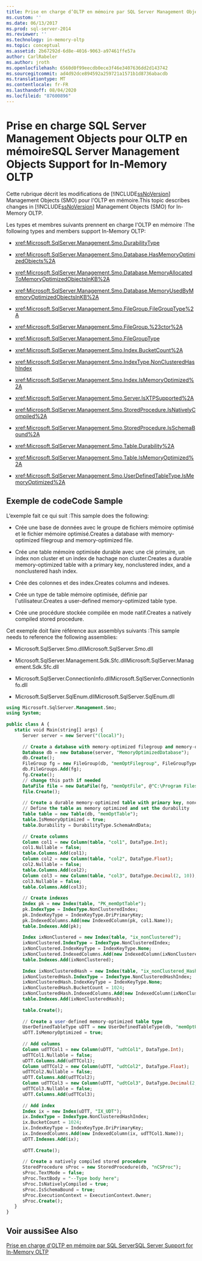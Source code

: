 ```yaml
---
title: Prise en charge d’OLTP en mémoire par SQL Server Management Objects | Microsoft Docs
ms.custom: ''
ms.date: 06/13/2017
ms.prod: sql-server-2014
ms.reviewer: ''
ms.technology: in-memory-oltp
ms.topic: conceptual
ms.assetid: 2b67292d-6d8e-4016-9063-a97461ffe57a
author: CarlRabeler
ms.author: jroth
ms.openlocfilehash: 6560d0f99eecdb0ece3f46e3407636dd2d143742
ms.sourcegitcommit: ad4d92dce894592a259721a1571b1d8736abacdb
ms.translationtype: MT
ms.contentlocale: fr-FR
ms.lasthandoff: 08/04/2020
ms.locfileid: "87600896"
---
```

# <a name="sql-server-management-objects-support-for-in-memory-oltp"></a><span data-ttu-id="a49c3-102">Prise en charge SQL Server Management Objects pour OLTP en mémoire</span><span class="sxs-lookup"><span data-stu-id="a49c3-102">SQL Server Management Objects Support for In-Memory OLTP</span></span>
  <span data-ttu-id="a49c3-103">Cette rubrique décrit les modifications de [!INCLUDE[ssNoVersion](../../includes/ssnoversion-md.md)] Management Objects (SMO) pour l'OLTP en mémoire.</span><span class="sxs-lookup"><span data-stu-id="a49c3-103">This topic describes changes in [!INCLUDE[ssNoVersion](../../includes/ssnoversion-md.md)] Management Objects (SMO) for In-Memory OLTP.</span></span>  
  
 <span data-ttu-id="a49c3-104">Les types et membres suivants prennent en charge l'OLTP en mémoire :</span><span class="sxs-lookup"><span data-stu-id="a49c3-104">The following types and members support In-Memory OLTP:</span></span>  
  
-   <xref:Microsoft.SqlServer.Management.Smo.DurabilityType>  
  
-   <xref:Microsoft.SqlServer.Management.Smo.Database.HasMemoryOptimizedObjects%2A>  
  
-   <xref:Microsoft.SqlServer.Management.Smo.Database.MemoryAllocatedToMemoryOptimizedObjectsInKB%2A>  
  
-   <xref:Microsoft.SqlServer.Management.Smo.Database.MemoryUsedByMemoryOptimizedObjectsInKB%2A>  
  
-   <xref:Microsoft.SqlServer.Management.Smo.FileGroup.FileGroupType%2A>  
  
-   <xref:Microsoft.SqlServer.Management.Smo.FileGroup.%23ctor%2A>  
  
-   <xref:Microsoft.SqlServer.Management.Smo.FileGroupType>  
  
-   <xref:Microsoft.SqlServer.Management.Smo.Index.BucketCount%2A>  
  
-   <xref:Microsoft.SqlServer.Management.Smo.IndexType.NonClusteredHashIndex>  
  
-   <xref:Microsoft.SqlServer.Management.Smo.Index.IsMemoryOptimized%2A>  
  
-   <xref:Microsoft.SqlServer.Management.Smo.Server.IsXTPSupported%2A>  
  
-   <xref:Microsoft.SqlServer.Management.Smo.StoredProcedure.IsNativelyCompiled%2A>  
  
-   <xref:Microsoft.SqlServer.Management.Smo.StoredProcedure.IsSchemaBound%2A>  
  
-   <xref:Microsoft.SqlServer.Management.Smo.Table.Durability%2A>  
  
-   <xref:Microsoft.SqlServer.Management.Smo.Table.IsMemoryOptimized%2A>  
  
-   <xref:Microsoft.SqlServer.Management.Smo.UserDefinedTableType.IsMemoryOptimized%2A>  
  
## <a name="code-sample"></a><span data-ttu-id="a49c3-105">Exemple de code</span><span class="sxs-lookup"><span data-stu-id="a49c3-105">Code Sample</span></span>  
 <span data-ttu-id="a49c3-106">L’exemple fait ce qui suit :</span><span class="sxs-lookup"><span data-stu-id="a49c3-106">This sample does the following:</span></span>  
  
-   <span data-ttu-id="a49c3-107">Crée une base de données avec le groupe de fichiers mémoire optimisé et le fichier mémoire optimisé.</span><span class="sxs-lookup"><span data-stu-id="a49c3-107">Creates a database with memory-optimized filegroup and memory-optimized file.</span></span>  
  
-   <span data-ttu-id="a49c3-108">Crée une table mémoire optimisée durable avec une clé primaire, un index non cluster et un index de hachage non cluster.</span><span class="sxs-lookup"><span data-stu-id="a49c3-108">Creates a durable memory-optimized table with a primary key, nonclustered index, and a nonclustered hash index.</span></span>  
  
-   <span data-ttu-id="a49c3-109">Crée des colonnes et des index.</span><span class="sxs-lookup"><span data-stu-id="a49c3-109">Creates columns and indexes.</span></span>  
  
-   <span data-ttu-id="a49c3-110">Crée un type de table mémoire optimisée, définie par l'utilisateur.</span><span class="sxs-lookup"><span data-stu-id="a49c3-110">Creates a user-defined memory-optimized table type.</span></span>  
  
-   <span data-ttu-id="a49c3-111">Crée une procédure stockée compilée en mode natif.</span><span class="sxs-lookup"><span data-stu-id="a49c3-111">Creates a natively compiled stored procedure.</span></span>  
  
 <span data-ttu-id="a49c3-112">Cet exemple doit faire référence aux assemblys suivants :</span><span class="sxs-lookup"><span data-stu-id="a49c3-112">This sample needs to reference the following assemblies:</span></span>  
  
-   <span data-ttu-id="a49c3-113">Microsoft.SqlServer.Smo.dll</span><span class="sxs-lookup"><span data-stu-id="a49c3-113">Microsoft.SqlServer.Smo.dll</span></span>  
  
-   <span data-ttu-id="a49c3-114">Microsoft.SqlServer.Management.Sdk.Sfc.dll</span><span class="sxs-lookup"><span data-stu-id="a49c3-114">Microsoft.SqlServer.Management.Sdk.Sfc.dll</span></span>  
  
-   <span data-ttu-id="a49c3-115">Microsoft.SqlServer.ConnectionInfo.dll</span><span class="sxs-lookup"><span data-stu-id="a49c3-115">Microsoft.SqlServer.ConnectionInfo.dll</span></span>  
  
-   <span data-ttu-id="a49c3-116">Microsoft.SqlServer.SqlEnum.dll</span><span class="sxs-lookup"><span data-stu-id="a49c3-116">Microsoft.SqlServer.SqlEnum.dll</span></span>  
  
```sql  
using Microsoft.SqlServer.Management.Smo;  
using System;  
  
public class A {  
   static void Main(string[] args) {  
      Server server = new Server("(local)");  
  
      // Create a database with memory-optimized filegroup and memory-optimized file  
      Database db = new Database(server, "MemoryOptimizedDatabase");  
      db.Create();  
      FileGroup fg = new FileGroup(db, "memOptFilegroup", FileGroupType.MemoryOptimizedDataFileGroup);  
      db.FileGroups.Add(fg);  
      fg.Create();  
      // change this path if needed  
      DataFile file = new DataFile(fg, "memOptFile", @"C:\Program Files\Microsoft SQL Server\MSSQL12.MSSQLSERVER\MSSQL\DATA\MSSQLmemOptFileName");  
      file.Create();  
  
      // Create a durable memory-optimized table with primary key, nonclustered index and nonclustered hash index  
      // Define the table as memory optimized and set the durability  
      Table table = new Table(db, "memOptTable");  
      table.IsMemoryOptimized = true;  
      table.Durability = DurabilityType.SchemaAndData;  
  
      // Create columns  
      Column col1 = new Column(table, "col1", DataType.Int);  
      col1.Nullable = false;  
      table.Columns.Add(col1);  
      Column col2 = new Column(table, "col2", DataType.Float);  
      col2.Nullable = false;  
      table.Columns.Add(col2);  
      Column col3 = new Column(table, "col3", DataType.Decimal(2, 10));  
      col3.Nullable = false;  
      table.Columns.Add(col3);  
  
      // Create indexes  
      Index pk = new Index(table, "PK_memOptTable");  
      pk.IndexType = IndexType.NonClusteredIndex;  
      pk.IndexKeyType = IndexKeyType.DriPrimaryKey;  
      pk.IndexedColumns.Add(new IndexedColumn(pk, col1.Name));  
      table.Indexes.Add(pk);  
  
      Index ixNonClustered = new Index(table, "ix_nonClustered");  
      ixNonClustered.IndexType = IndexType.NonClusteredIndex;  
      ixNonClustered.IndexKeyType = IndexKeyType.None;  
      ixNonClustered.IndexedColumns.Add(new IndexedColumn(ixNonClustered, col2.Name));  
      table.Indexes.Add(ixNonClustered);  
  
      Index ixNonClusteredHash = new Index(table, "ix_nonClustered_Hash");  
      ixNonClusteredHash.IndexType = IndexType.NonClusteredHashIndex;  
      ixNonClusteredHash.IndexKeyType = IndexKeyType.None;  
      ixNonClusteredHash.BucketCount = 1024;  
      ixNonClusteredHash.IndexedColumns.Add(new IndexedColumn(ixNonClusteredHash, col3.Name));  
      table.Indexes.Add(ixNonClusteredHash);  
  
      table.Create();  
  
      // Create a user-defined memory-optimized table type  
      UserDefinedTableType uDTT = new UserDefinedTableType(db, "memOptUDTT");  
      uDTT.IsMemoryOptimized = true;  
  
      // Add columns  
      Column udTTCol1 = new Column(uDTT, "udtCol1", DataType.Int);  
      udTTCol1.Nullable = false;  
      uDTT.Columns.Add(udTTCol1);  
      Column udTTCol2 = new Column(uDTT, "udtCol2", DataType.Float);  
      udTTCol2.Nullable = false;  
      uDTT.Columns.Add(udTTCol2);  
      Column udTTCol3 = new Column(uDTT, "udtCol3", DataType.Decimal(2, 10));  
      udTTCol3.Nullable = false;  
      uDTT.Columns.Add(udTTCol3);  
  
      // Add index  
      Index ix = new Index(uDTT, "IX_UDT");  
      ix.IndexType = IndexType.NonClusteredHashIndex;  
      ix.BucketCount = 1024;  
      ix.IndexKeyType = IndexKeyType.DriPrimaryKey;  
      ix.IndexedColumns.Add(new IndexedColumn(ix, udTTCol1.Name));  
      uDTT.Indexes.Add(ix);  
  
      uDTT.Create();  
  
      // Create a natively compiled stored procedure  
      StoredProcedure sProc = new StoredProcedure(db, "nCSProc");  
      sProc.TextMode = false;  
      sProc.TextBody = "--Type body here";  
      sProc.IsNativelyCompiled = true;  
      sProc.IsSchemaBound = true;  
      sProc.ExecutionContext = ExecutionContext.Owner;  
      sProc.Create();  
   }  
}  
```  
  
## <a name="see-also"></a><span data-ttu-id="a49c3-117">Voir aussi</span><span class="sxs-lookup"><span data-stu-id="a49c3-117">See Also</span></span>  
 [<span data-ttu-id="a49c3-118">Prise en charge d'OLTP en mémoire par SQL Server</span><span class="sxs-lookup"><span data-stu-id="a49c3-118">SQL Server Support for In-Memory OLTP</span></span>](sql-server-support-for-in-memory-oltp.md)  
  
  

